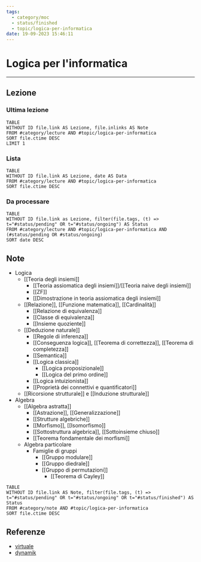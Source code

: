 ```yaml
---
tags:
  - category/moc
  - status/finished
  - topic/logica-per-informatica
date: 19-09-2023 15:46:11
---
```

# Logica per l'informatica
---
## Lezione
### Ultima lezione
```dataview
TABLE
WITHOUT ID file.link AS Lezione, file.inlinks AS Note
FROM #category/lecture AND #topic/logica-per-informatica
SORT file.ctime DESC
LIMIT 1
```

### Lista
```dataview
TABLE
WITHOUT ID file.link AS Lezione, date AS Data
FROM #category/lecture AND #topic/logica-per-informatica
SORT file.ctime DESC
```

### Da processare
```dataview
TABLE
WITHOUT ID file.link as Lezione, filter(file.tags, (t) => t="#status/pending" OR t="#status/ongoing") AS Status
FROM #category/lecture AND #topic/logica-per-informatica AND (#status/pending OR #status/ongoing)
SORT date DESC
```

## Note
- Logica
	- [[Teoria degli insiemi]]
		- [[Teoria assiomatica degli insiemi]]/[[Teoria naive degli insiemi]]
		- [[ZF]]
		- [[Dimostrazione in teoria assiomatica degli insiemi]]
	- [[Relazione]], [[Funzione matematica]], [[Cardinalità]]
		- [[Relazione di equivalenza]]
		- [[Classe di equivalenza]]
		- [[Insieme quoziente]]
	- [[Deduzione naturale]]
		- [[Regole di inferenza]]
		- [[Conseguenza logica]], [[Teorema di correttezza]], [[Teorema di completezza]]
		- [[Semantica]]
		- [[Logica classica]]
			- [[Logica proposizionale]]
			- [[Logica del primo ordine]]
		- [[Logica intuizionista]]
		- [[Proprietà dei connettivi e quantificatori]]
	- [[Ricorsione strutturale]] e [[Induzione strutturale]]
- Algebra
	- [[Algebra astratta]]
		- [[Astrazione]], [[Generalizzazione]]
		- [[Strutture algebriche]]
		- [[Morfismo]], [[Isomorfismo]]
		- [[Sottostruttura algebrica]], [[Sottoinsieme chiuso]]
		- [[Teorema fondamentale dei morfismi]]
	- Algebra particolare
		- Famiglie di gruppi
			- [[Gruppo modulare]]
			- [[Gruppo diedrale]]
			- [[Gruppo di permutazioni]]
				- [[Teorema di Cayley]]

```dataview
TABLE
WITHOUT ID file.link AS Note, filter(file.tags, (t) => t="#status/pending" OR t="#status/ongoing" OR t="#status/finished") AS Status
FROM #category/note AND #topic/logica-per-informatica
SORT file.ctime DESC
```

## Referenze
- [virtuale](https://virtuale.unibo.it/course/view.php?id=29513)
- [dynamik](https://dynamik.vercel.app/logica-per-informatica)